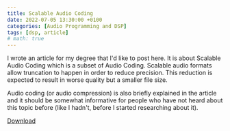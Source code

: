 ```yaml
---
title: Scalable Audio Coding
date: 2022-07-05 13:30:00 +0100
categories: [Audio Programming and DSP]
tags: [dsp, article]
# math: true
---
```


I wrote an article for my degree that I'd like to post here. It is about Scalable Audio Coding which is a subset of Audio Coding. Scalable audio formats allow truncation to happen in order to reduce precision. This reduction is expected to result in worse quality but a smaller file size.

Audio coding (or audio compression) is also briefly explained in the article and it should be somewhat informative for people who have not heard about this topic before (like I hadn't, before I started researching about it). 

[Download](../../assets/AudioProgrammingAndDSP/Scalable_Audio_Coding_Article_v2.pdf)